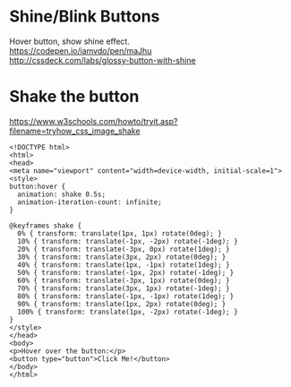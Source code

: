 # Shine/Blink Buttons      
Hover button, show shine effect.   
https://codepen.io/iamvdo/pen/maJhu    
http://cssdeck.com/labs/glossy-button-with-shine    

# Shake the button    
https://www.w3schools.com/howto/tryit.asp?filename=tryhow_css_image_shake   

    <!DOCTYPE html>
    <html>
    <head>
    <meta name="viewport" content="width=device-width, initial-scale=1">
    <style>
    button:hover {
      animation: shake 0.5s;
      animation-iteration-count: infinite;
    }

    @keyframes shake {
      0% { transform: translate(1px, 1px) rotate(0deg); }
      10% { transform: translate(-1px, -2px) rotate(-1deg); }
      20% { transform: translate(-3px, 0px) rotate(1deg); }
      30% { transform: translate(3px, 2px) rotate(0deg); }
      40% { transform: translate(1px, -1px) rotate(1deg); }
      50% { transform: translate(-1px, 2px) rotate(-1deg); }
      60% { transform: translate(-3px, 1px) rotate(0deg); }
      70% { transform: translate(3px, 1px) rotate(-1deg); }
      80% { transform: translate(-1px, -1px) rotate(1deg); }
      90% { transform: translate(1px, 2px) rotate(0deg); }
      100% { transform: translate(1px, -2px) rotate(-1deg); }
    }
    </style>
    </head>
    <body>
    <p>Hover over the button:</p>
    <button type="button">Click Me!</button>
    </body>
    </html>
      
